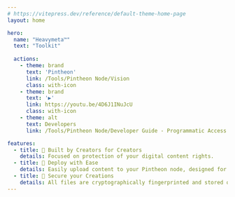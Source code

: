 ```yaml
---
# https://vitepress.dev/reference/default-theme-home-page
layout: home

hero:
  name: "Heavymeta™"
  text: "Toolkit"
  
  actions:
    - theme: brand
      text: 'Pintheon'
      link: /Tools/Pintheon Node/Vision
      class: with-icon
    - theme: brand
      text: '▶️'
      link: https://youtu.be/4D6J1INuJcU
      class: with-icon
    - theme: alt
      text: Developers
      link: /Tools/Pintheon Node/Developer Guide - Programmatic Access

features:
  - title: 🎨 Built by Creators for Creators
    details: Focused on protection of your digital content rights.
  - title: 🚀 Deploy with Ease
    details: Easily upload content to your Pintheon node, designed for open development.
  - title: 🔐 Secure your Creations
    details: All files are cryptographically fingerprinted and stored on ipfs, this data can easily be tokenized and stored on the Stellar Ledger.
---
```


<script setup>
import { onMounted } from 'vue';

// Only run this code on the client side
onMounted(() => {
  // Import Three.js dynamically to avoid SSR issues
  import('three').then(THREE => {
    import('three/addons/loaders/GLTFLoader.js').then(({ GLTFLoader }) => {
      const clock = new THREE.Clock();
      let camera, scene, model, renderer;
      let mixer = undefined;
      let modelReady = false;

      // Create render function
      function render() {
        if (renderer && scene && camera) {
          renderer.render(scene, camera);
        }
      }

      // Handle window resize
      function onWindowResize() {
        if (!renderer || !camera) return;
        
        const targetAspect = 16 / 9;
        let width, height;
        
        if (window.innerWidth / window.innerHeight > targetAspect) {
          height = window.innerHeight;
          width = height * targetAspect;
        } else {
          width = window.innerWidth;
          height = width / targetAspect;
        }
        
        renderer.setSize(width, height);
        
        // Center the canvas in the window
        renderer.domElement.style.marginLeft = `${(window.innerWidth - width) / 2}px`;
        renderer.domElement.style.marginTop = `${(window.innerHeight - height) / 2}px`;
        
        camera.aspect = targetAspect;
        camera.updateProjectionMatrix();
        render();
      }

      // Animation loop
      function animate() {
        requestAnimationFrame(animate);
        if (mixer && modelReady) mixer.update(clock.getDelta());
        render();
      }

      // Initialize the scene
      function init() {
        // Use import.meta.env.BASE_URL which is automatically set by Vite
        const basePath = import.meta.env.BASE_URL || '/';

	const material = new THREE.MeshMatcapMaterial();
	const matcapTexture = new THREE.TextureLoader().load(basePath + 'matcap_logo.png');
	material.matcap = matcapTexture;
  material.color.setHex(0xdba2cc);

	var grad_mat = new THREE.ShaderMaterial({
    uniforms: {
        u_time: { value: 0.0 },
        color1: { value: new THREE.Color(0x7FD4B8) }, // #4ED8A7
        color2: { value: new THREE.Color(0xE895AA) },  // #CF5270
        worldMinY: { value: 0 },  // Will be set after model is loaded
        worldHeight: { value: 1 } // Will be set after model is loaded
    },
    vertexShader: `
        varying vec3 vWorldPosition;
        void main() {
            vec4 worldPosition = modelMatrix * vec4(position, 1.0);
            vWorldPosition = worldPosition.xyz;
            gl_Position = projectionMatrix * modelViewMatrix * vec4(position, 1.0);
        }
    `,
    fragmentShader: `
        uniform vec3 color1;
        uniform vec3 color2;
        uniform float worldMinY;
        uniform float worldHeight;
        varying vec3 vWorldPosition;
        
        void main() {
            // Calculate normalized height in world space
            float normalizedHeight = (vWorldPosition.y - worldMinY) / worldHeight;
            // Clamp to ensure we stay within 0-1 range
            normalizedHeight = clamp(normalizedHeight, 0.0, 1.0);
            // Create gradient
            vec3 finalColor = mix(color1, color2, normalizedHeight);
            gl_FragColor = vec4(finalColor, 1.0);
        }
    `
  });

  const hero = document.getElementsByClassName('VPHero VPHomeHero');
  const threeContainer = document.createElement('div');
  threeContainer.classList.add('three_js');

  // Set up camera with a fixed aspect ratio
  const targetAspect = 16 / 9; // Standard widescreen aspect ratio
  
  // Create camera with fixed aspect ratio
  camera = new THREE.PerspectiveCamera(35, targetAspect, 0.01, 2000);
  camera.position.set(-5, 2, 20); // Fixed position that works well with the scene
  
  // Apply the same aspect ratio calculation as in onWindowResize
  const onWindowResize = () => {
    // Maintain target aspect ratio
    let width, height;
    
    if (window.innerWidth / window.innerHeight > targetAspect) {
      // Window is wider than target aspect ratio
      height = window.innerHeight;
      width = height * targetAspect;
    } else {
      // Window is taller than target aspect ratio
      width = window.innerWidth;
      height = width / targetAspect;
    }
    
    // Update renderer size
    if (renderer) {
      renderer.setSize(width, height);
      
      // Center the canvas in the window
      renderer.domElement.style.marginLeft = `${(window.innerWidth - width) / 2}px`;
      renderer.domElement.style.marginTop = `${(window.innerHeight - height) / 2}px`;
    }
    
    // Update camera and render
    camera.aspect = targetAspect;
    camera.updateProjectionMatrix();
    if (scene) render();
  };
  
  // Store the function reference for the event listener
  window._onWindowResize = onWindowResize;

	scene = new THREE.Scene();
  	const light = new THREE.AmbientLight(0xffffff); // soft light
  	scene.add(light);

   	
   	const loader = new GLTFLoader().setPath(basePath);
	
   	loader.load('bg_model.glb', async function(gltf) {

		model = gltf.scene;

    let box = new THREE.Box3().setFromObject(model);
    let worldHeight = box.max.y - box.min.y;

    // // Update the material's uniforms with the model's world dimensions
    // grad_mat.uniforms.worldMinY.value = box.min.y;
    grad_mat.uniforms.worldHeight.value = worldHeight*0.33;

		model.traverse((o) => {
			if (o.isMesh) o.material = grad_mat;
		});

		mixer = new THREE.AnimationMixer(model);
		const clips = gltf.animations;
		// Create an array to store all actions
		const actions = [];

		// Create and start an action for each clip
		clips.forEach((clip) => {
			const action = mixer.clipAction(clip);
			action.play();
			actions.push(action);
		});

		// wait until the model can be added to the scene without blocking due to shader compilation

		await renderer.compileAsync(model, camera, scene);

		scene.add(model);
		modelReady = true;

		render();
		hero[0].appendChild(threeContainer);
		actions.forEach((action) => action.play());
		animate();
			
  });
  
        // Create renderer after the scene is set up
        renderer = new THREE.WebGLRenderer({ antialias: true, alpha: true });
        renderer.setPixelRatio(window.devicePixelRatio);
        renderer.toneMapping = THREE.ACESFilmicToneMapping;
        renderer.toneMappingExposure = 1;
        threeContainer.appendChild(renderer.domElement);
        
        // Add window resize handler and trigger initial resize
        window.addEventListener('resize', onWindowResize);
        onWindowResize(); // Call it once on initial load
        
        // Add mousemove event listener
        document.addEventListener('mousemove', function(event) {
          if (model) {
            model.rotation.x += event.movementX * 0.00001;
            model.rotation.y += -event.movementY * 0.0001;
          }
        });
        
        // Start the animation loop
        animate();
      }

      // Start the initialization
      init();
    });
  });
});
</script>

